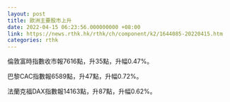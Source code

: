 ```yaml
---
layout: post
title: 歐洲主要股市上升
date: 2022-04-15 06:23:56.000000000 +08:00
link: https://news.rthk.hk/rthk/ch/component/k2/1644085-20220415.htm
categories: rthk
---
```


倫敦富時指數收市報7616點，升35點，升幅0.47%。

巴黎CAC指數報6589點，升47點，升幅0.72%。

法蘭克福DAX指數報14163點，升87點，升幅0.62%。
